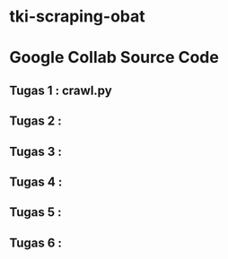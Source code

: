 # tki-scraping-obat
# Google Collab Source Code
## Tugas 1 : crawl.py
## Tugas 2 : 
## Tugas 3 : 
## Tugas 4 : 
## Tugas 5 : 
## Tugas 6 : 

